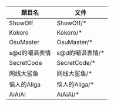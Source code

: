 |题目名|文件|
|-|-|
|ShowOff|ShowOff/*|
|Kokoro|Kokoro/*|
|OsuMaster|OsuMaster/*|
|s@d的嘲讽表情|s@d的嘲讽表情/*|
|SecretCode|SecretCode/*|
|网线大鲨鱼|网线大鲨鱼/*|
|恼人的Aliga|恼人的Aliga/*|
|AiAiAi|AiAiAi/*|
